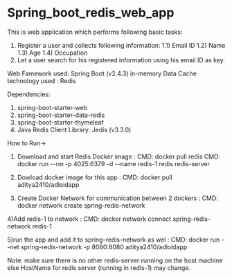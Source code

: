 # Spring_boot_redis_web_app

This is web application which performs following basic tasks:
1) Register a user and collects following information:
  1.1) Email ID
  1.2) Name
  1.3) Age
  1.4) Occupation
2) Let a user search for his registered information using his email ID as key.


Web Famework used: Spring Boot (v2.4.3)
in-memory Data Cache technology used : Redis

Dependencies:
1) spring-boot-starter-web
2) spring-boot-starter-data-redis
3) spring-boot-starter-thymeleaf
4) Java Redis Client Library: Jedis (v3.3.0)


How to Run->
1) Download and start Redis Docker image :
CMD: docker pull redis
CMD: docker run --rm -p 4025:6379 -d --name redis-1 redis redis-server

2) Dowload docker image for this app :
CMD: docker pull aditya2410/adloidapp

3) Create Docker Network for communication between 2 dockers :
CMD: docker network create spring-redis-network

4)Add redis-1 to network :
CMD: docker network connect spring-redis-network redis-1

5)run the app and add it to spring-redis-network as wel :
CMD: docker run --net spring-redis-network -p 8080:8080 aditya2410/adloidapp

Note: make sure there is no other redis-server running on the host machine else HostName for redis server (running in redis-1) may change.

